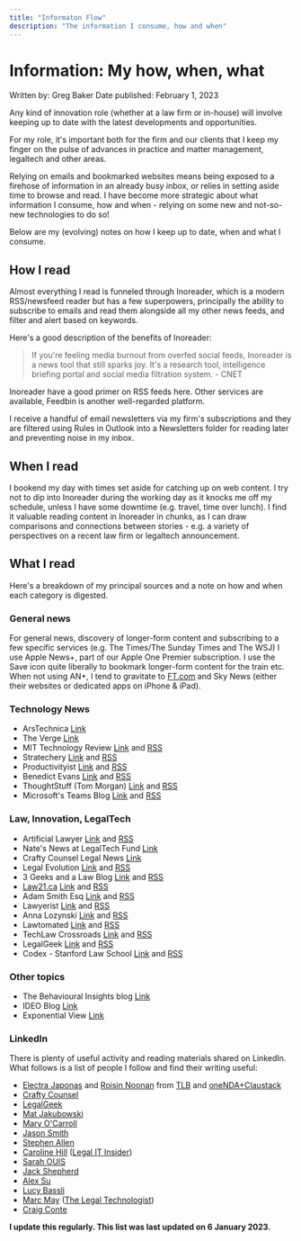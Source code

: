 ```yaml
---
title: "Informaton Flow"
description: "The information I consume, how and when"
---
```



# Information: My how, when, what 

Written by: Greg Baker 
Date published: February 1, 2023 

Any kind of innovation role (whether at a law firm or in-house) will involve keeping up to date with the latest developments and opportunities. 

For my role, it's important both for the firm and our clients that I keep my finger on the pulse of advances in practice and matter management, legaltech and other areas. 

Relying on emails and bookmarked websites means being exposed to a firehose of information in an already busy inbox, or relies in setting aside time to browse and read. I have become more strategic about what information I consume, how and when - relying on some new and not-so-new technologies to do so! 

Below are my (evolving) notes on how I keep up to date, when and what I consume. 

## How I read 

Almost everything I read is funneled through Inoreader, which is a modern RSS/newsfeed reader but has a few superpowers, principally the ability to subscribe to emails and read them alongside all my other news feeds, and filter and alert based on keywords. 

Here's a good description of the benefits of Inoreader: 

> If you're feeling media burnout from overfed social feeds, Inoreader is a news tool that still sparks joy. It's a research tool, intelligence briefing portal and social media filtration system. - CNET 
> 

Inoreader have a good primer on RSS feeds here. Other services are available, Feedbin is another well-regarded platform. 

I receive a handful of email newsletters via my firm's subscriptions and they are filtered using Rules in Outlook into a Newsletters folder for reading later and preventing noise in my inbox. 

## When I read 

I bookend my day with times set aside for catching up on web content. I try not to dip into Inoreader during the working day as it knocks me off my schedule, unless I have some downtime (e.g. travel, time over lunch). I find it valuable reading content in Inoreader in chunks, as I can draw comparisons and connections between stories - e.g. a variety of perspectives on a recent law firm or legaltech announcement. 

## What I read 

Here's a breakdown of my principal sources and a note on how and when each category is digested. 

### General news 

For general news, discovery of longer-form content and subscribing to a few specific services (e.g. The Times/The Sunday Times and The WSJ) I use Apple News+, part of our Apple One Premier subscription. I use the Save icon quite liberally to bookmark longer-form content for the train etc. When not using AN+, I tend to gravitate to [FT.com](http://ft.com/) and Sky News (either their websites or dedicated apps on iPhone & iPad). 

### Technology News 

- ArsTechnica [Link](https://arstechnica.com/) 
- The Verge [Link](https://theverge.com/) 
- MIT Technology Review [Link](https://www.technologyreview.com/) and [RSS](https://www.technologyreview.com/topnews.rss) 
- Stratechery [Link](http://stratechery.com/) and [RSS](http://stratechery.com/feed/) 
- Productivityist [Link](http://www.productivityist.com/) and [RSS](http://feeds.feedblitz.com/Productivityistcom) 
- Benedict Evans [Link](http://ben-evans.com/benedictevans/) and [RSS](http://ben-evans.com/benedictevans?format=rss) 
- ThoughtStuff (Tom Morgan) [Link](http://blog.thoughtstuff.co.uk/) and [RSS](http://blog.thoughtstuff.co.uk/feed/) 
- Microsoft's Teams Blog [Link](https://techcommunity.microsoft.com/t5/Microsoft-Teams-Blog/bg-p/MicrosoftTeamsBlog) and [RSS](https://techcommunity.microsoft.com/gxcuf89792/rss/board?board.id=MicrosoftTeamsBlog) 

### Law, Innovation, LegalTech 

- Artificial Lawyer [Link](https://www.artificiallawyer.com/) and [RSS](https://www.artificiallawyer.com/feed/) 
- Nate's News at LegalTech Fund [Link](https://www.legaltech.com/natesnews) 
- Crafty Counsel Legal News [Link](https://craftycounsel.co.uk/blog) 
- Legal Evolution [Link](https://www.legalevolution.org/) and [RSS](https://www.legalevolution.org/feed/) 
- 3 Geeks and a Law Blog [Link](https://www.geeklawblog.com/) and [RSS](https://www.geeklawblog.com/feed/) 
- [Law21.ca](http://law21.ca/) [Link](http://www.law21.ca/) and [RSS](https://www.law21.ca/feed/) 
- Adam Smith Esq [Link](https://adamsmithesq.com/) and [RSS](https://adamsmithesq.com/feed/) 
- Lawyerist [Link](https://lawyerist.com/) and [RSS](http://feeds.feedburner.com/solosmalltech) 
- Anna Lozynski [Link](https://annalozynski.com/) and [RSS](https://annalozynski.com/feed/) 
- Lawtomated [Link](https://lawtomated.com/) and [RSS](https://lawtomated.com/feed/) 
- TechLaw Crossroads [Link](https://www.techlawcrossroads.com/) and [RSS](https://www.techlawcrossroads.com/feed/) 
- LegalGeek [Link](https://www.legalgeek.co/) and [RSS](https://www.legalgeek.co/feed) 
- Codex - Stanford Law School [Link](https://law.stanford.edu/) and [RSS](https://law.stanford.edu/blog/codex/feed) 

### Other topics 

- The Behavioural Insights blog [Link](https://www.bi.team/our-work-2/blog/) 
- IDEO Blog [Link](https://www.ideo.com/blog) 
- Exponential View [Link](https://www.exponentialview.co/) 

### LinkedIn 

There is plenty of useful activity and reading materials shared on LinkedIn. What follows is a list of people I follow and find their writing useful: 

- [Electra Japonas](https://www.linkedin.com/in/electra-japonas/) and [Roisin Noonan](https://www.linkedin.com/in/roisin-noonan/) from [TLB](https://www.linkedin.com/company/thelawboutiqueuk/) and [oneNDA+Claustack](https://www.linkedin.com/company/claustack/) 
- [Crafty Counsel](https://www.linkedin.com/company/crafty-counsel/) 
- [LegalGeek](https://www.linkedin.com/company/legalgeek/) 
- [Mat Jakubowski](https://www.linkedin.com/in/mat-jakubowski/) 
- [Mary O'Carroll](https://www.linkedin.com/in/maryshenocarroll/) 
- [Jason Smith](https://www.linkedin.com/in/jasonsmithesq/) 
- [Stephen Allen](https://www.linkedin.com/in/stephenallenfrsa/) 
- [Caroline Hill](https://www.linkedin.com/in/legalitnews/) ([Legal IT Insider](https://www.linkedin.com/company/legalitinsider/)) 
- [Sarah OUIS](https://www.linkedin.com/in/sarah-ouis-lawyeruk/) 
- [Jack Shepherd](https://www.linkedin.com/in/jack-shepherd-28a6969/) 
- [Alex Su](https://www.linkedin.com/in/alexander-su/) 
- [Lucy Bassli](https://www.linkedin.com/in/lucybassli/) 
- [Marc May](https://www.linkedin.com/in/marc-may-84b40816/) ([The Legal Technologist](https://www.linkedin.com/company/the-legal-technologist/)) 
- [Craig Conte](https://www.linkedin.com/in/craigjconte/) 

**I update this regularly. This list was last updated on 6 January 2023.** 
